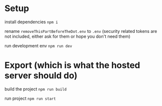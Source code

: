 # Setup

install dependencies
```npm i```

rename `removeThisPartBeforeTheDot.env` to `.env`
(security related tokens are not included, either ask for them or hope you don't need them)

run development env
```npm run dev```

# Export (which is what the hosted server should do)

build the project
```npm run build```

run project 
```npm run start```
